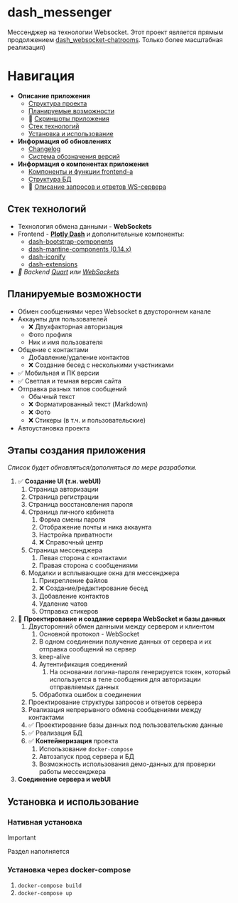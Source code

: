 # dash_messenger
Мессенджер на технологии Websocket.
Этот проект является прямым продолжением [dash_websocket-chatrooms](https://github.com/MichaelODeli/dash_websocket-chatrooms). Только более масштабная реализация)

# Навигация
- **Описание приложения**
    - [Cтруктура проекта](#этапы-создания-приложения)
    - [Планируемые возможности](#планируемые-возможности)
    - 🔄️ [Скриншоты приложения](/docs/SCREENSHOTS.md)
    - [Стек технологий](#стек-технологий)
    - [Установка и использование](#установка-и-использование)
- **Информация об обновлениях**
    - [Changelog](CHANGELOG.md)
    - [Система обозначения версий](/docs/VERSIONS.md)
- **Информация о компонентах приложения**
    - [Компоненты и функции frontend-а](/docs/COMPONENTS.md)
    - [Структура БД](/docs/DB_REFERENCE.md)
    - 🔄️ [Описание запросов и ответов WS-сервера](/docs/WS_SERVER_REFERENCE.md)

## Стек технологий
- Технология обмена данными - **WebSockets**
- Frontend - [**Plotly Dash**](https://dash.plotly.com/) и дополнительные компоненты:
    - [dash-bootstrap-components](https://dash-bootstrap-components.opensource.faculty.ai/)
    - [dash-mantine-components (0.14.x)](https://www.dash-mantine-components.com/)
    - [dash-iconify](https://www.dash-mantine-components.com/dash-iconify)
    - [dash-extensions](https://www.dash-extensions.com/)
- *🔄️ Backend [Quart](https://quart.palletsprojects.com/) или [WebSockets](websockets.readthedocs.io)*

## Планируемые возможности
- Обмен сообщениями через Websocket в двустороннем канале
- Аккаунты для пользователей
    - ❌ Двухфакторная авторизация
    - Фото профиля
    - Ник и имя пользователя
- Общение с контактами
    - Добавление/удаление контактов
    - ❌ Создание бесед с несколькими участниками
- ✅ Мобильная и ПК версии
- ✅ Светлая и темная версия сайта
- Отправка разных типов сообщений
    - Обычный текст
    - ❌ Форматированный текст (Markdown)
    - ❌ Фото
    - ❌ Стикеры (в т.ч. и пользовательские)
- Автоустановка проекта

## Этапы создания приложения
*Список будет обновляться/дополняться по мере разработки.*
1. ✅ **Создание UI (т.н. webUI)**
    1. Страница авторизации
    1. Страница регистрации
    1. Страница восстановления пароля
    1. Страница личного кабинета
        1. Форма смены пароля
        1. Отображение почты и ника аккаунта
        1. Настройка приватности
        1. ❌ Справочный центр
    1. Страница мессенджера
        1. Левая сторона с контактами
        1. Правая сторона с сообщениями
    1. Модалки и всплывающие окна для мессенджера
        1. Прикрепление файлов
        1. ❌ Создание/редактирование бесед
        1. Добавление контактов
        1. Удаление чатов
        1. Отправка стикеров
1. 🔄️ **Проектирование и создание сервера WebSocket и базы данных**
    1. Двусторонний обмен данными между сервером и клиентом 
        1. Основной протокол - WebSocket
        1. В одном соединении получение данных от сервера и их отправка сообщений на сервер
        1. keep-alive
        1. Аутентификация соединений
            1. На основании логина-пароля генерируется токен, который используется в теле сообщения для авторизации отправляемых данных
        1. Обработка ошибок в соединении
    1. Проектирование структуры запросов и ответов сервера
    1. Реализация непрерывного обмена сообщениями между контактами
    1. ✅ Проектирование базы данных под пользовательские данные
    1. ✅ Реализация БД
    1. ✅ **Контейнеризация** проекта
        1. Использование `docker-compose`
        1. Автозапуск прод сервера и БД
        1. Возможность использования демо-данных для проверки работы мессенджера
1. **Соединение сервера и webUI**

## Установка и использование
### Нативная установка
> [!IMPORTANT]
> Раздел наполняется
### Установка через docker-compose
1. `docker-compose build`
1. `docker-compose up`